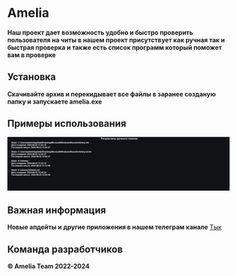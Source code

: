 # Amelia
**Наш проект дает возможность удобно и быстро проверить пользователя на читы в нашем проект присутствует как ручная так и быстрая проверка и также есть список программ который поможет вам в проверке**

## Установка
**Скачивайте архив и перекидывает все файлы в заранее созданую папку и запускаете amelia.exe**

## Примеры использования
![Пример](images/Screenshot_267.png)

## Важная информация
**Новые апдейты и другие приложения в нашем телеграм канале**
[Тык](https://t.me/amelia_project)

## Команда разработчиков
**© Amelia Team 2022-2024** 